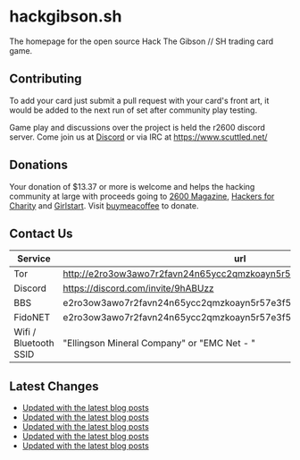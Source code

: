 # hackgibson.sh
The homepage for the open source Hack The Gibson // SH trading card game.


## Contributing

To add your card just submit a pull request with your card's front art, it would be added to the next run of set after community play testing.

Game play and discussions over the project is held the r2600 discord server. Come join us at [Discord](https://discord.com/invite/9hABUzz) or via IRC at https://www.scuttled.net/


## Donations

Your donation of $13.37 or more is welcome and helps the hacking community at large with proceeds going to [2600 Magazine](https://2600.com/), [Hackers for Charity](https://hackersforcharity.org) and [Girlstart](https://girlstart.org).  Visit [buymeacoffee](https://www.buymeacoffee.com/hackgibson.sh) to donate.


## Contact Us

Service | url
-|-
Tor | http://e2ro3ow3awo7r2favn24n65ycc2qmzkoayn5r57e3f56nvjwdcgg32ad.onion
Discord | https://discord.com/invite/9hABUzz
BBS | e2ro3ow3awo7r2favn24n65ycc2qmzkoayn5r57e3f56nvjwdcgg32ad.onion:23
FidoNET | e2ro3ow3awo7r2favn24n65ycc2qmzkoayn5r57e3f56nvjwdcgg32ad.onion:24554
Wifi / Bluetooth SSID | "Ellingson Mineral Company" or "EMC Net - <fidonet address>"

## Latest Changes
<!-- BLOG-POST-LIST:START -->
- [Updated with the latest blog posts](https://github.com/DFW2600/hackgibson.sh/commit/61d7da8f90e1806f5e414772a3aeb9d3a6f58858)
- [Updated with the latest blog posts](https://github.com/DFW2600/hackgibson.sh/commit/51ec943532f64111a0b751228484e18a68eaf1f4)
- [Updated with the latest blog posts](https://github.com/DFW2600/hackgibson.sh/commit/092b0ff7135968777cd76a53da680bb3e17382d6)
- [Updated with the latest blog posts](https://github.com/DFW2600/hackgibson.sh/commit/bacc604e503ae0a749f4ab3b973b6177cef0ffd6)
- [Updated with the latest blog posts](https://github.com/DFW2600/hackgibson.sh/commit/48c12efafd8a89e1fb72e310077a52791e339af4)
<!-- BLOG-POST-LIST:END -->
